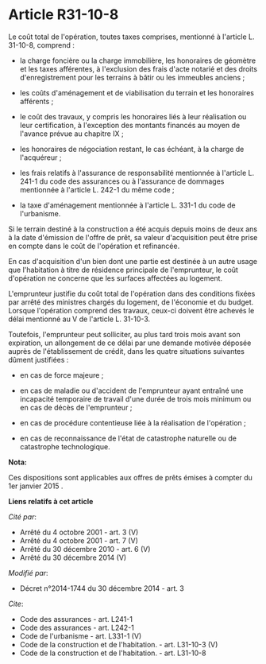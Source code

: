 # Article R31-10-8

Le coût total de l'opération, toutes taxes comprises, mentionné à l'article L. 31-10-8, comprend :

- la charge foncière ou la charge immobilière, les honoraires de géomètre et les taxes afférentes, à l'exclusion des frais
d'acte notarié et des droits d'enregistrement pour les terrains à bâtir ou les immeubles anciens ;

- les coûts d'aménagement et de viabilisation du terrain et les honoraires afférents ;

- le coût des travaux, y compris les honoraires liés à leur réalisation ou leur certification, à l'exception des montants
financés au moyen de l'avance prévue au chapitre IX ;

- les honoraires de négociation restant, le cas échéant, à la charge de l'acquéreur ;

- les frais relatifs à l'assurance de responsabilité mentionnée à l'article L. 241-1 du code des assurances ou à l'assurance
de dommages mentionnée à l'article L. 242-1 du même code ;

- la taxe d'aménagement mentionnée à l'article L. 331-1 du code de l'urbanisme. 

Si le terrain destiné à la construction a été acquis depuis moins de deux ans à la date d'émission de l'offre de prêt, sa
valeur d'acquisition peut être prise en compte dans le coût de l'opération et refinancée. 

En cas d'acquisition d'un bien dont une partie est destinée à un autre usage que l'habitation à titre de résidence principale
de l'emprunteur, le coût d'opération ne concerne que les surfaces affectées au logement. 

L'emprunteur justifie du coût total de l'opération dans des conditions fixées par arrêté des ministres chargés du logement,
de l'économie et du budget. Lorsque l'opération comprend des travaux, ceux-ci doivent être achevés le délai mentionné au V de
l'article L. 31-10-3. 

Toutefois, l'emprunteur peut solliciter, au plus tard trois mois avant son expiration, un allongement de ce délai par une
demande motivée déposée auprès de l'établissement de crédit, dans les quatre situations suivantes dûment justifiées :

- en cas de force majeure ;

- en cas de maladie ou d'accident de l'emprunteur ayant entraîné une incapacité temporaire de travail d'une durée de trois
mois minimum ou en cas de décès de l'emprunteur ;

- en cas de procédure contentieuse liée à la réalisation de l'opération ;

- en cas de reconnaissance de l'état de catastrophe naturelle ou de catastrophe technologique.

**Nota:**

Ces dispositions sont applicables aux offres de prêts émises à compter du 1er janvier 2015 .

**Liens relatifs à cet article**

_Cité par_:

  - Arrêté du 4 octobre 2001 - art. 3 (V)
  - Arrêté du 4 octobre 2001 - art. 7 (V)
  - Arrêté du 30 décembre 2010 - art. 6 (V)
  - Arrêté du 30 décembre 2014 (V)

_Modifié par_:

  - Décret n°2014-1744 du 30 décembre 2014 - art. 3

_Cite_:

  - Code des assurances - art. L241-1
  - Code des assurances - art. L242-1
  - Code de l'urbanisme - art. L331-1 (V)
  - Code de la construction et de l'habitation. - art. L31-10-3 (V)
  - Code de la construction et de l'habitation. - art. L31-10-8

